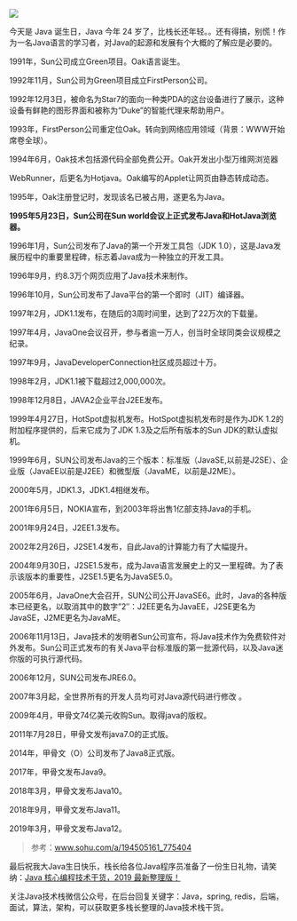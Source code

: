 
![](http://img.javastack.cn/20190523100453.png)

今天是 Java 诞生日，Java 今年 24 岁了，比栈长还年轻。。还有得搞，别慌！作为一名Java语言的学习者，对Java的起源和发展有个大概的了解应是必要的。

1991年，Sun公司成立Green项目。Oak语言诞生。

1992年11月，Sun公司为Green项目成立FirstPerson公司。

1992年12月3日，被命名为Star7的面向一种类PDA的这台设备进行了展示，这种设备有鲜艳的图形界面和被称为“Duke”的智能代理来帮助用户。

1993年，FirstPerson公司重定位Oak。转向到网络应用领域（背景：WWW开始席卷全球）。

1994年6月，Oak技术包括源代码全部免费公开。Oak开发出小型万维网浏览器

WebRunner，后更名为Hotjava。Oak编写的Applet让网页由静态转成动态。

1995年，Oak注册登记时，发现该名已被占用，遂更名为Java。

**1995年5月23日，Sun公司在Sun world会议上正式发布Java和HotJava浏览器。**

1996年1月，Sun公司发布了Java的第一个开发工具包（JDK 1.0），这是Java发展历程中的重要里程碑，标志着Java成为一种独立的开发工具。

1996年9月，约8.3万个网页应用了Java技术来制作。

1996年10月，Sun公司发布了Java平台的第一个即时（JIT）编译器。

1997年2月，JDK1.1发布，在随后的3周时间里，达到了22万次的下载量。

1997年4月，JavaOne会议召开，参与者逾一万人，创当时全球同类会议规模之纪录。

1997年9月，JavaDeveloperConnection社区成员超过十万。

1998年2月，JDK1.1被下载超过2,000,000次。

1998年12月8日，JAVA2企业平台J2EE发布。

1999年4月27日，HotSpot虚拟机发布。HotSpot虚拟机发布时是作为JDK 1.2的附加程序提供的，后来它成为了JDK 1.3及之后所有版本的Sun JDK的默认虚拟机。

1999年6月，SUN公司发布Java的三个版本：标准版（JavaSE,以前是J2SE）、企业版（JavaEE以前是J2EE）和微型版（JavaME，以前是J2ME）。

2000年5月，JDK1.3，JDK1.4相继发布。

2001年6月5日，NOKIA宣布，到2003年将出售1亿部支持Java的手机。

2001年9月24日，J2EE1.3发布。

2002年2月26日，J2SE1.4发布，自此Java的计算能力有了大幅提升。

2004年9月30日，J2SE1.5发布，成为Java语言发展史上的又一里程碑。为了表示该版本的重要性，J2SE1.5更名为JavaSE5.0。

2005年6月，JavaOne大会召开，SUN公司公开JavaSE6。此时，Java的各种版本已经更名，以取消其中的数字”2″：J2EE更名为JavaEE，J2SE更名为JavaSE，J2ME更名为JavaME。

2006年11月13日，Java技术的发明者Sun公司宣布，将Java技术作为免费软件对外发布。Sun公司正式发布的有关Java平台标准版的第一批源代码，以及Java迷你版的可执行源代码。

2006年12月，SUN公司发布JRE6.0。

2007年3月起，全世界所有的开发人员均可对Java源代码进行修改 。

2009年4月，甲骨文74亿美元收购Sun。取得java的版权。

2011年7月28日，甲骨文发布java7.0的正式版。

2014年，甲骨文（O）公司发布了Java8正式版。

2017年，甲骨文发布Java9。

2018年3月，甲骨文发布Java10。

2018年9月，甲骨文发布Java11。

2019年3月，甲骨文发布Java12。


> 参考：www.sohu.com/a/194505161_775404

最后祝我大Java生日快乐，栈长给各位Java程序员准备了一份生日礼物，请笑纳：[Java 核心编程技术干货，2019 最新整理版！](https://mp.weixin.qq.com/s/caQB7fmuWvqpdE5-AMSirg)

关注Java技术栈微信公众号，在后台回复关键字：Java，spring, redis，后端， 面试，算法，架构，可以获取更多栈长整理的Java技术栈干货。